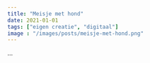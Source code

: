 ```yaml
---
title: "Meisje met hond"
date: 2021-01-01
tags: ["eigen creatie", "digitaal"]
image : "/images/posts/meisje-met-hond.png"
---
```


...